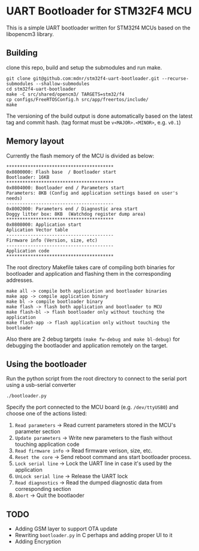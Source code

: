 # UART Bootloader for STM32F4 MCU

This is a simple UART bootloader written for STM32f4 MCUs based on the libopencm3 library.

## Building

clone this repo, build and setup the submodules and run make.
```
git clone git@github.com:mdnr/stm32f4-uart-bootloader.git --recurse-submodules --shallow-submodules
cd stm32f4-uart-bootloader
make -C src/shared/opencm3/ TARGETS=stm32/f4
cp configs/FreeRTOSConfig.h src/app/freertos/include/
make
```
The versioning of the build output is done automatically based on the latest tag and commit hash.
(tag format must be `v<MAJOR>.<MINOR>`, e.g. `v0.1`)

## Memory layout

Currently the flash memory of the MCU is divided as below:

 ```
 ****************************************
 0x0800000: Flash base  / Bootloader start
 Bootloader: 16KB
 ****************************************
 0x0804000: Bootloader end / Parameters start
 Parameters: 8KB (Config and application settings based on user's needs)
 ----------------------------------------
 0x8002000: Parameters end / Diagnostic area start
 Doggy litter box: 8KB  (Watchdog register dump area)
 ****************************************
 0x0808000: Application start
 Aplication Vector table
 ----------------------------------------
 Firmware info (Version, size, etc)
 ----------------------------------------
 Application code
 ****************************************
  ```
  The root directory Makefile takes care of compiling both binaries
  for bootloader and application and flashing them in the corresponding addresses.
  
  ```
  make all -> compile both application and bootloader binaries
  make app -> compile application binary
  make bl -> compile bootloader binary
  make flash -> flash both application and bootloader to MCU
  make flash-bl -> flash bootloader only without touching the application
  make flash-app -> flash application only without touching the bootloader
  ```
  
  Also there are 2 debug targets `(make fw-debug and make bl-debug)` for debugging the bootlaoder and application
  remotely on the target.
  
  ## Using the bootloader
  
  Run the python script from the root directory to connect to the serial port using a usb-serial converter
  ```
  ./bootloader.py
  ```
  Specify the port connected to the MCU board (e.g. `/dev/ttyUSB0`) and choose one of 
  the actions listed:
  1. `Read parameters` -> Read current parameters stored in the MCU's parameter section
  2. `Update parameters` -> Write new parameters to the flash without touching application code
  3. `Read firmware info` -> Read firmware verison, size, etc.
  4. `Reset the core` -> Send reboot command ans start bootloader process.
  5. `Lock serial line` -> Lock the UART line in case it's used by the application
  6. `UnLock serial line` -> Release the UART lock
  7. `Read diagnostics` -> Read the dumped diagnostic data from corresponding section
  8. `Abort` -> Quit the bootlaoder

## TODO
 
- Adding GSM layer to support OTA update
- Rewriting `bootloader.py` in C perhaps and adding proper UI to it
- Adding Encryption

